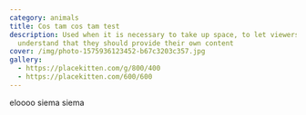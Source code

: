 ```yaml
---
category: animals
title: Cos tam cos tam test
description: Used when it is necessary to take up space, to let viewers
  understand that they should provide their own content
cover: /img/photo-1575936123452-b67c3203c357.jpg
gallery:
  - https://placekitten.com/g/800/400
  - https://placekitten.com/600/600
---
```

e﻿loooo siema siema